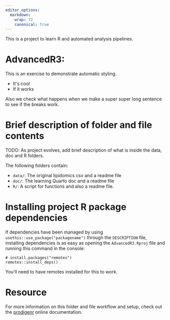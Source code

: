 ```yaml
---
editor_options:
  markdown:
    wrap: 72
    canonical: true
---
```


This is a project to learn R and automated analysis pipelines.

# AdvancedR3:

This is an exercise to demonstrate automatic styling.

-   It's cool
-   If it works

Also we check what happens when we make a super super long sentence to
see if the breaks work.

# Brief description of folder and file contents

TODO: As project evolves, add brief description of what is inside the
data, doc and R folders.

The following folders contain:

-   `data/`: The original lipidomics csv and a readme file
-   `doc/`: The learning Quarto doc and a readme file
-   `R/`: A script for functions and also a readme file.

# Installing project R package dependencies

If dependencies have been managed by using
`usethis::use_package("packagename")` through the `DESCRIPTION` file,
installing dependencies is as easy as opening the `AdvancedR3.Rproj`
file and running this command in the console:

```         
# install.packages("remotes")
remotes::install_deps()
```

You'll need to have remotes installed for this to work.

# Resource

For more information on this folder and file workflow and setup, check
out the [prodigenr](https://rostools.github.io/prodigenr) online
documentation.

